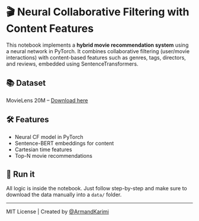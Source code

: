 # 🎬 Neural Collaborative Filtering with Content Features

This notebook implements a **hybrid movie recommendation system** using a neural network in PyTorch. It combines collaborative filtering (user/movie interactions) with content-based features such as genres, tags, directors, and reviews, embedded using SentenceTransformers.

## 📚 Dataset
MovieLens 20M – [Download here](https://grouplens.org/datasets/movielens/)

## 🛠️ Features
- Neural CF model in PyTorch
- Sentence-BERT embeddings for content
- Cartesian time features
- Top-N movie recommendations

## 🚀 Run it
All logic is inside the notebook. Just follow step-by-step and make sure to download the data manually into a `data/` folder.

---

MIT License | Created by [@ArmandKarimi](https://github.com/ArmandKarimi)

